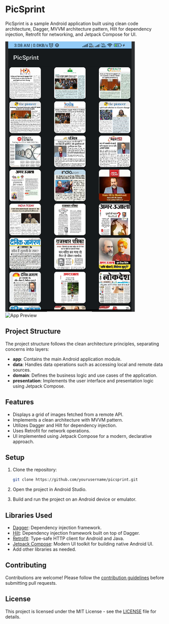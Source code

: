 # PicSprint

PicSprint is a sample Android application built using clean code architecture, Dagger, MVVM architecture pattern, Hilt for dependency injection, Retrofit for networking, and Jetpack Compose for UI.

![App Preview](Assets/img.png)
![App Preview](Assets/s.png)

## Project Structure

The project structure follows the clean architecture principles, separating concerns into layers:

- **app**: Contains the main Android application module.
- **data**: Handles data operations such as accessing local and remote data sources.
- **domain**: Defines the business logic and use cases of the application.
- **presentation**: Implements the user interface and presentation logic using Jetpack Compose.

## Features

- Displays a grid of images fetched from a remote API.
- Implements a clean architecture with MVVM pattern.
- Utilizes Dagger and Hilt for dependency injection.
- Uses Retrofit for network operations.
- UI implemented using Jetpack Compose for a modern, declarative approach.

## Setup

1. Clone the repository:

    ```bash
    git clone https://github.com/yourusername/picsprint.git
    ```

2. Open the project in Android Studio.

3. Build and run the project on an Android device or emulator.

## Libraries Used

- [Dagger](https://github.com/google/dagger): Dependency injection framework.
- [Hilt](https://developer.android.com/training/dependency-injection/hilt-android): Dependency injection framework built on top of Dagger.
- [Retrofit](https://square.github.io/retrofit/): Type-safe HTTP client for Android and Java.
- [Jetpack Compose](https://developer.android.com/jetpack/compose): Modern UI toolkit for building native Android UI.
- Add other libraries as needed.

## Contributing

Contributions are welcome! Please follow the [contribution guidelines](CONTRIBUTING.md) before submitting pull requests.

## License

This project is licensed under the MIT License - see the [LICENSE](LICENSE) file for details.
